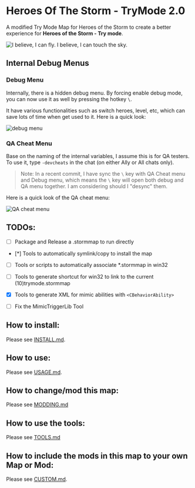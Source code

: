 
# Heroes Of The Storm - TryMode 2.0
A modified Try Mode Map for Heroes of the Storm to create a better experience for **Heroes of the Storm - Try mode**.

![I believe, I can fly. I believe, I can touch the sky.](https://thumbs.gfycat.com/AntiqueFrighteningComet-size_restricted.gif)

## Internal Debug Menus

### Debug Menu

Internally, there is a hidden debug menu. By forcing enable debug mode, you can now use it as well by pressing the hotkey `\`.

It have various functionalities such as switch heroes, level, etc, which can save lots of time when get used to it. Here is a quick look:

![debug menu](https://i.imgur.com/gPI9we8.png)

### QA Cheat Menu

Base on the naming of the internal variables, I assume this is for QA testers. To use it, type `-devcheats` in the chat (on either Ally or All chats only).

>Note: In a recent commit, I have sync the `\` key with QA Cheat menu and Debug menu, which means the `\` key will open both debug and QA menu together. I am considering should I "desync" them.

Here is a quick look of the QA cheat menu:

![QA cheat menu](https://i.imgur.com/lrg8G3M.png)


## TODOs:

- [ ] Package and Release a .stormmap to run directly
- [*] Tools to automatically symlink/copy to install the map
- [ ] Tools or scripts to automatically associate *.stormmap in win32
- [ ] Tools to generate shortcut for win32 to link to the current (10)trymode.stormmap
- [x] Tools to generate XML for mimic abilities with `<CBehaviorAbility>`
- [ ] Fix the MimicTriggerLib Tool


## How to install:

Please see [INSTALL.md](INSTALL.md).

## How to use:

Please see [USAGE.md](USAGE.md).

## How to change/mod this map:

Please see [MODDING.md](MODDING.md)

## How to use the tools:

Please see [TOOLS.md](TOOLS.md)

## How to include the mods in this map to your own Map or Mod:

Please see [CUSTOM.md](CUSTOM.md).